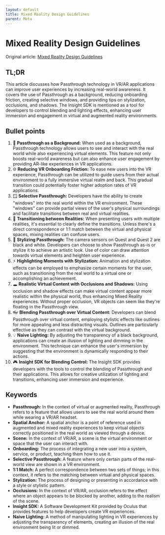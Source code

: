 ```yaml
---
layout: default
title: Mixed Reality Design Guidelines
parent: Meta
---
```


# Mixed Reality Design Guidelines
Original article: [Mixed Reality Design Guidelines](https://developer.oculus.com/resources/mr-design-guideline/)

## TL;DR
This article discusses how Passthrough technology in VR/AR applications can improve user experiences by increasing real-world awareness. It covers the use of Passthrough as a background, reducing onboarding friction, creating selective windows, and providing tips on stylization, occlusions, and shadows. The Insight SDK is mentioned as a tool for developers to control blending and lighting effects, enhancing user immersion and engagement in virtual and augmented reality environments.

## Bullet points
1. 👀 **Passthrough as a Background:** When used as a background, Passthrough technology allows users to see and interact with the real world while also experiencing virtual elements. This feature not only boosts real-world awareness but can also enhance user engagement by providing AR-like experiences in VR applications.
2. 🌐 **Reducing VR Onboarding Friction:** To ease new users into the VR experience, Passthrough can be utilized to guide users from their actual environment to a fully immersive virtual realm and back. This gradual transition could potentially foster higher adoption rates of VR applications.
3. 🪟 **Selective Passthrough:** Developers have the ability to create "windows" into the real world within the VR environment. These "windows" can provide partial views of the user's physical surroundings and facilitate transitions between real and virtual realities.
4. 🔄 **Transitioning between Realities:** When presenting users with multiple realities, it's essential to clearly define the transitions. Unless there's a direct correspondence or 1:1 match between the virtual and physical spaces, mixing realities can confuse users. 
5. 🎨 **Stylizing Passthrough:** The camera sensors on Quest and Quest 2 are black and white. Developers can choose to show Passthrough as-is or stylize it to achieve an artistic look. Use of color can draw attention towards virtual elements and heighten user experience.
6. ⚡ **Highlighting Moments with Stylization:** Animation and stylization effects can be employed to emphasize certain moments for the user, such as transitioning from the real world to a virtual one or accomplishing an achievement.
7. 🕳️ **Realistic Virtual Content with Occlusions and Shadows:** Using occlusion and shadow effects can make virtual content appear more realistic within the physical world, thus enhancing Mixed Reality experiences. Without proper occlusion, VR objects can seem like they're floating in the Passthrough view.
8. 👓 **Blending Passthrough over Virtual Content:** Developers can blend Passthrough over virtual content, employing stylistic effects like outlines for more appealing and less distracting visuals. Outlines are particularly effective as they can contrast with the virtual background.
9. 💡 **Naive Lighting:** By adjusting the transparency of a black background, applications can create an illusion of lighting and dimming in the environment. This technique can enhance the user's immersion by suggesting that the environment is dynamically responding to their actions.
10. 🎮 **Insight SDK for Blending Control:** The Insight SDK provides developers with the tools to control the blending of Passthrough and their applications. This allows for creative utilization of lighting and transitions, enhancing user immersion and experience.


## Keywords
- **Passthrough:** In the context of virtual or augmented reality, Passthrough refers to a feature that allows users to see the real world around them while wearing a VR/AR headset.
- **Spatial Anchor:** A spatial anchor is a point of reference used in augmented and mixed reality experiences to keep virtual objects correctly positioned in the real world as viewed through a device.
- **Scene:** In the context of VR/AR, a scene is the virtual environment or space that the user can interact with.
- **Onboarding:** The process of integrating a new user into a system, service, or product, teaching them how to use it.
- **Selective Passthrough:** A feature where only certain parts of the real-world view are shown in a VR environment.
- **1:1 Match:** A perfect correspondence between two sets of things; in this context, it refers to the matching between virtual and physical spaces.
- **Stylization:** The process of designing or presenting in accordance with a style or stylistic pattern.
-  **Occlusions:** In the context of VR/AR, occlusion refers to the effect where an object appears to be blocked by another, adding to the realism of the scene.
-  **Insight SDK:** A Software Development Kit provided by Oculus that provides features to help developers create VR experiences.
- **Naive Lighting:** A method of manipulating lighting in VR experiences by adjusting the transparency of elements, creating an illusion of the real environment being lit or dimmed.
